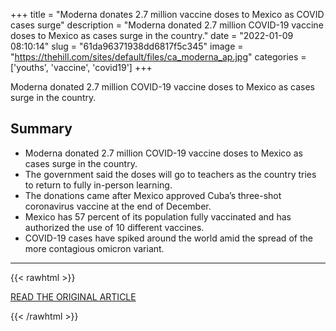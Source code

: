 +++
title = "Moderna donates 2.7 million vaccine doses to Mexico as COVID cases surge"
description = "Moderna donated 2.7 million COVID-19 vaccine doses to Mexico as cases surge in the country."
date = "2022-01-09 08:10:14"
slug = "61da96371938dd6817f5c345"
image = "https://thehill.com/sites/default/files/ca_moderna_ap.jpg"
categories = ['youths', 'vaccine', 'covid19']
+++

Moderna donated 2.7 million COVID-19 vaccine doses to Mexico as cases surge in the country.

## Summary

- Moderna donated 2.7 million COVID-19 vaccine doses to Mexico as cases surge in the country.
- The government said the doses will go to teachers as the country tries to return to fully in-person learning.
- The donations came after Mexico approved Cuba’s three-shot coronavirus vaccine at the end of December.
- Mexico has 57 percent of its population fully vaccinated and has authorized the use of 10 different vaccines.
- COVID-19 cases have spiked around the world amid the spread of the more contagious omicron variant.

---

{{< rawhtml >}}
  <p class="article-category">
    <a target="_blank" href="https://thehill.com/policy/international/americas/588891-moderna-donates-27-million-vaccine-doses-to-mexico-as-covid">READ THE ORIGINAL ARTICLE</a>
  </p>
{{< /rawhtml >}}
